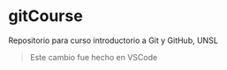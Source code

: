 # gitCourse
Repositorio para curso introductorio a Git y GitHub, UNSL

> Este cambio fue hecho en VSCode